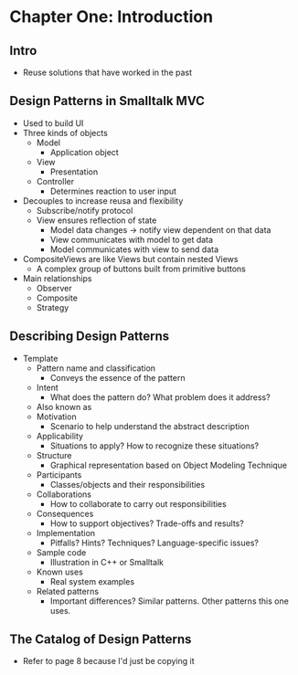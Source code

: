 # Chapter One: Introduction

## Intro
- Reuse solutions that have worked in the past

## Design Patterns in Smalltalk MVC
- Used to build UI
- Three kinds of objects
  - Model
    - Application object
  - View
    - Presentation
  - Controller
    - Determines reaction to user input
- Decouples to increase reusa and flexibility
  - Subscribe/notify protocol
  - View ensures reflection of state
    - Model data changes -> notify view dependent on that data
    - View communicates with model to get data
    - Model communicates with view to send data
- CompositeViews are like Views but contain nested Views
  - A complex group of buttons built from primitive buttons
- Main relationships
  - Observer
  - Composite
  - Strategy

## Describing Design Patterns
- Template
  - Pattern name and classification
    - Conveys the essence of the pattern
  - Intent  
    - What does the pattern do? What problem does it address?
  - Also known as
  - Motivation
    - Scenario to help understand the abstract description
  - Applicability
    - Situations to apply? How to recognize these situations?
  - Structure
    - Graphical representation based on Object Modeling Technique
  - Participants
    - Classes/objects and their responsibilities
  - Collaborations
    - How to collaborate to carry out responsibilities
  - Consequences
    - How to support objectives? Trade-offs and results?
  - Implementation
    - Pitfalls? Hints? Techniques? Language-specific issues?
  - Sample code
    - Illustration in C++ or Smalltalk
  - Known uses
    - Real system examples
  - Related patterns
    - Important differences? Similar patterns. Other patterns this one uses.

## The Catalog of Design Patterns
- Refer to page 8 because I'd just be copying it

